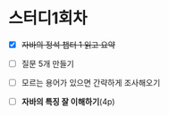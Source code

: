 # 스터디1회차

- [x] ~~자바의 정석 챕터 1 읽고 요약~~

- [ ] 질문 5개 만들기

- [ ] 모르는 용어가 있으면 간략하게 조사해오기

- [ ] **자바의 특징 잘 이해하기**(4p)

  

